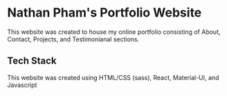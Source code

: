# Nathan Pham's Portfolio Website
This website was created to house my online portfolio consisting of About, Contact, Projects, and Testimonianal sections.

## Tech Stack
This website was created using HTML/CSS (sass), React, Material-UI, and Javascript

